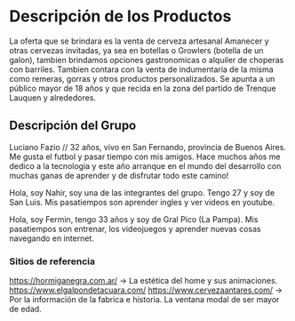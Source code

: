 # Descripción de los Productos
La oferta que se brindara es la venta de cerveza artesanal Amanecer y otras cervezas invitadas, ya sea en botellas o Growlers (botella de un galon), tambien brindamos opciones gastronomicas o alquiler de choperas con barriles. Tambien contara con la venta de indumentaria de la misma como remeras, gorras y otros productos personalizados.
Se apunta a un público mayor de 18 años y que recida en la zona del partido de Trenque Lauquen y alrededores.

## Descripción del Grupo

Luciano Fazio // 32 años, vivo en San Fernando, provincia de Buenos Aires. Me gusta el futbol y pasar tiempo con mis amigos. Hace muchos años me dedico a la tecnologia y este año arranque en el mundo del desarrollo con muchas ganas de aprender y de disfrutar todo este camino!

Hola, soy Nahir, soy una de las integrantes del grupo. Tengo 27 y soy de San Luis. Mis pasatiempos son aprender ingles y ver videos en youtube. 

Hola, soy Fermin, tengo 33 años y soy de Gral Pico (La Pampa). Mis pasatiempos son entrenar, los videojuegos y aprender nuevas cosas navegando en internet.



### Sitios de referencia

https://hormiganegra.com.ar/ -> La estética del home y sus animaciones.
https://www.elgalpondetacuara.com/
https://www.cervezaantares.com/ -> Por la información de la fabrica e historia. La ventana modal de ser mayor de edad.